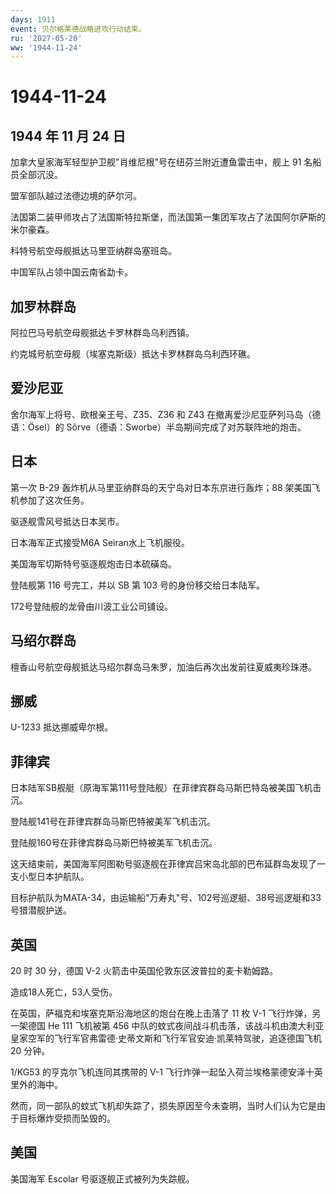 ```yaml
---
days: 1911
event: 贝尔格莱德战略进攻行动结束。
ru: '2027-05-20'
ww: '1944-11-24'
---
```


# 1944-11-24

## 1944 年 11 月 24 日

加拿大皇家海军轻型护卫舰"肖维尼根"号在纽芬兰附近遭鱼雷击中，舰上 91
名船员全部沉没。

盟军部队越过法德边境的萨尔河。

法国第二装甲师攻占了法国斯特拉斯堡，而法国第一集团军攻占了法国阿尔萨斯的米尔豪森。

科特号航空母舰抵达马里亚纳群岛塞班岛。

中国军队占领中国云南省勐卡。

## 加罗林群岛

阿拉巴马号航空母舰抵达卡罗林群岛乌利西镇。

约克城号航空母舰（埃塞克斯级）抵达卡罗林群岛乌利西环礁。

## 爱沙尼亚

舍尔海军上将号、欧根亲王号、Z35、Z36 和 Z43
在撤离爱沙尼亚萨列马岛（德语：Ösel）的
Sõrve（德语：Sworbe）半岛期间完成了对苏联阵地的炮击。

## 日本

第一次 B-29 轰炸机从马里亚纳群岛的天宁岛对日本东京进行轰炸；88
架美国飞机参加了这次任务。

驱逐舰雪风号抵达日本吴市。

日本海军正式接受M6A Seiran水上飞机服役。

美国海军切斯特号驱逐舰炮击日本硫磺岛。

登陆舰第 116 号完工，并以 SB 第 103 号的身份移交给日本陆军。

172号登陆舰的龙骨由川波工业公司铺设。

## 马绍尔群岛

檀香山号航空母舰抵达马绍尔群岛马朱罗，加油后再次出发前往夏威夷珍珠港。

## 挪威

U-1233 抵达挪威卑尔根。

## 菲律宾

日本陆军SB舰艇（原海军第111号登陆舰）在菲律宾群岛马斯巴特岛被美国飞机击沉。

登陆舰141号在菲律宾群岛马斯巴特被美军飞机击沉。

登陆舰160号在菲律宾群岛马斯巴特被美军飞机击沉。

这天结束前，美国海军阿图勒号驱逐舰在菲律宾吕宋岛北部的巴布延群岛发现了一支小型日本护航队。

目标护航队为MATA-34，由运输船"万寿丸"号、102号巡逻艇、38号巡逻艇和33号猎潜舰护送。

## 英国

20 时 30 分，德国 V-2 火箭击中英国伦敦东区波普拉的麦卡勒姆路。

造成18人死亡，53人受伤。

在英国，萨福克和埃塞克斯沿海地区的炮台在晚上击落了 11 枚 V-1
飞行炸弹，另一架德国 He 111 飞机被第 456
中队的蚊式夜间战斗机击落，该战斗机由澳大利亚皇家空军的飞行军官弗雷德·史蒂文斯和飞行军官安迪·凯莱特驾驶，追逐德国飞机
20 分钟。

1/KG53 的亨克尔飞机连同其携带的 V-1
飞行炸弹一起坠入荷兰埃格蒙德安泽十英里外的海中。

然而，同一部队的蚊式飞机却失踪了，损失原因至今未查明，当时人们认为它是由于目标爆炸受损而坠毁的。

## 美国

美国海军 Escolar 号驱逐舰正式被列为失踪舰。